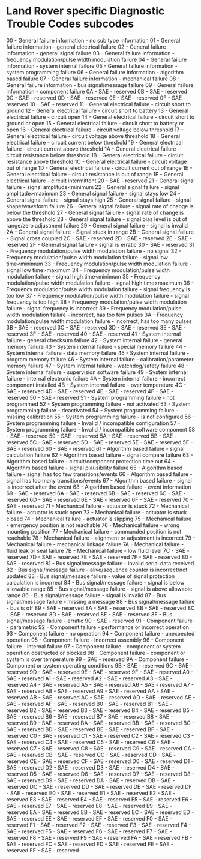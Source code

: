 # Land Rover specific Diagnostic Trouble Codes subcodes

00 - General failure information - no sub type information
01 - General failure information - general electrical failure
02 - General failure information - general signal failure
03 - General failure information - frequency modulation/pulse width modulation failure
04 - General failure information - system internal failure
05 - General failure information - system programming failure
06 - General failure information - algorithm based failure
07 - General failure information - mechanical failure
08 - General failure information - bus signal/message failure
09 - General failure information - component failure
0A - SAE - reserved
0B - SAE - reserved
0C - SAE - reserved
0D - SAE - reserved
0E - SAE - reserved
0F - SAE - reserved
10 - SAE - reserved
11 - General electrical failure - circuit short to ground
12 - General electrical failure - circuit short to battery
13 - General electrical failure - circuit open
14 - General electrical failure - circuit short to ground or open
15 - General electrical failure - circuit short to battery or open
16 - General electrical failure - circuit voltage below threshold
17 - General electrical failure - circuit voltage above threshold
18 - General electrical failure - circuit current below threshold
19 - General electrical failure - circuit current above threshold
1A - General electrical failure - circuit resistance below threshold
1B - General electrical failure - circuit resistance above threshold
1C - General electrical failure - circuit voltage out of range
1D - General electrical failure - circuit current out of range
1E - General electrical failure - circuit resistance is out of range
1F - General electrical failure - circuit intermittent
20 - SAE - reserved
21 - General signal failure - signal amplitude<minimum
22 - General signal failure - signal amplitude>maximum
23 - General signal failure - signal stays low
24 - General signal failure - signal stays high
25 - General signal failure - signal shape/waveform failure
26 - General signal failure - signal rate of change is below the threshold
27 - General signal failure - signal rate of change is above the threshold
28 - General signal failure - signal bias level is out of range/zero adjustment failure
29 - General signal failure - signal is invalid
2A - General signal failure - Signal stuck in range
2B - General signal failure - Signal cross coupled
2C - SAE - reserved
2D - SAE - reserved
2E - SAE - reserved
2F - General signal failure - signal is erratic
30 - SAE - reserved
31 - Frequency modulation/pulse width modulation failure - no signal
32 - Frequency modulation/pulse width modulation failure - signal low time<minimum
33 - Frequency modulation/pulse width modulation failure - signal low time>maximum
34 - Frequency modulation/pulse width modulation failure - signal high time<minimum
35 - Frequency modulation/pulse width modulation failure - signal high time>maximum
36 - Frequency modulation/pulse width modulation failure - signal frequency is too low
37 - Frequency modulation/pulse width modulation failure - signal frequency is too high
38 - Frequency modulation/pulse width modulation failure - signal frequency is incorrect
39 - Frequency modulation/pulse width modulation failure - incorrect, has too few pulses
3A - Frequency modulation/pulse width modulation failure - incorrect, has too many pulses
3B - SAE - reserved
3C - SAE - reserved
3D - SAE - reserved
3E - SAE - reserved
3F - SAE - reserved
40 - SAE - reserved
41 - System internal failure - general checksum failure
42 - System internal failure - general memory failure
43 - System internal failure - special memory failure
44 - System internal failure - data memory failure
45 - System internal failure - program memory failure
46 - System internal failure - calibration/parameter memory failure
47 - System internal failure - watchdog/safety failure
48 - System internal failure - supervision software failure
49 - System internal failure - internal electronic failure
4A - System internal failure - incorrect component installed
4B - System internal failure - over temperature
4C - SAE - reserved
4D - SAE - reserved
4E - SAE - reserved
4F - SAE - reserved
50 - SAE - reserved
51 - System programming failure - not programmed
52 - System programming failure - not activated
53 - System programming failure - deactivated
54 - System programming failure - missing calibration
55 - System programming failure - is not configured
56 - System programming failure - Invalid / incompatible configuration
57 - System programming failure - Invalid / incompatible software component
58 - SAE - reserved
59 - SAE - reserved
5A - SAE - reserved
5B - SAE - reserved
5C - SAE - reserved
5D - SAE - reserved
5E - SAE - reserved
5F - SAE - reserved
60 - SAE - reserved
61 - Algorithm based failure - signal calculation failure
62 - Algorithm based failure - signal compare failure
63 - Algorithm based failure - circuit/component protection time out
64 - Algorithm based failure - signal plausibility failure
65 - Algorithm based failure - signal has too few transitions/events
66 - Algorithm based failure - signal has too many transitions/events
67 - Algorithm based failure - signal is incorrect after the event
68 - Algorithm based failure - event information
69 - SAE - reserved
6A - SAE - reserved
6B - SAE - reserved
6C - SAE - reserved
6D - SAE - reserved
6E - SAE - reserved
6F - SAE - reserved
70 - SAE - reserved
71 - Mechanical failure - actuator is stuck
72 - Mechanical failure - actuator is stuck open
73 - Mechanical failure - actuator is stuck closed
74 - Mechanical failure - actuator is slipping
75 - Mechanical failure - emergency position is not reachable
76 - Mechanical failure - wrong mounting position
77 - Mechanical failure - commanded position is not reachable
78 - Mechanical failure - alignment or adjustment is incorrect
79 - Mechanical failure - mechanical linkage failure
7A - Mechanical failure - fluid leak or seal failure
7B - Mechanical failure - low fluid level
7C - SAE - reserved
7D - SAE - reserved
7E - SAE - reserved
7F - SAE - reserved
80 - SAE - reserved
81 - Bus signal/message failure - invalid serial data received
82 - Bus signal/message failure - alive/sequence counter is incorrect/not updated
83 - Bus signal/message failure - value of signal protection calculation is incorrect
84 - Bus signal/message failure - signal is below allowable range
85 - Bus signal/message failure - signal is above allowable range
86 - Bus signal/message failure - signal is invalid
87 - Bus signal/message failure - missing a message
88 - Bus signal/message failure - bus is off
89 - SAE - reserved
8A - SAE - reserved
8B - SAE - reserved
8C - SAE - reserved
8D - SAE - reserved
8E - SAE - reserved
8F - Bus signal/message failure - erratic
90 - SAE - reserved
91 - Component failure - parametric
92 - Component failure - performance or incorrect operation
93 - Component failure - no operation
94 - Component failure - unexpected operation
95 - Component failure - incorrect assembly
96 - Component failure - internal failure
97 - Component failure - component or system operation obstructed or blocked
98 - Component failure - component or system is over temperature
99 - SAE - reserved
9A - Component failure - Component or system operating conditions
9B - SAE - reserved
9C - SAE - reserved
9D - SAE - reserved
9E - SAE - reserved
9F - SAE - reserved
A0 - SAE - reserved
A1 - SAE - reserved
A2 - SAE - reserved
A3 - SAE - reserved
A4 - SAE - reserved
A5 - SAE - reserved
A6 - SAE - reserved
A7 - SAE - reserved
A8 - SAE - reserved
A9 - SAE - reserved
AA - SAE - reserved
AB - SAE - reserved
AC - SAE - reserved
AD - SAE - reserved
AE - SAE - reserved
AF - SAE - reserved
B0 - SAE - reserved
B1 - SAE - reserved
B2 - SAE - reserved
B3 - SAE - reserved
B4 - SAE - reserved
B5 - SAE - reserved
B6 - SAE - reserved
B7 - SAE - reserved
B8 - SAE - reserved
B9 - SAE - reserved
BA - SAE - reserved
BB - SAE - reserved
BC - SAE - reserved
BD - SAE - reserved
BE - SAE - reserved
BF - SAE - reserved
C0 - SAE - reserved
C1 - SAE - reserved
C2 - SAE - reserved
C3 - SAE - reserved
C4 - SAE - reserved
C5 - SAE - reserved
C6 - SAE - reserved
C7 - SAE - reserved
C8 - SAE - reserved
C9 - SAE - reserved
CA - SAE - reserved
CB - SAE - reserved
CC - SAE - reserved
CD - SAE - reserved
CE - SAE - reserved
CF - SAE - reserved
D0 - SAE - reserved
D1 - SAE - reserved
D2 - SAE - reserved
D3 - SAE - reserved
D4 - SAE - reserved
D5 - SAE - reserved
D6 - SAE - reserved
D7 - SAE - reserved
D8 - SAE - reserved
D9 - SAE - reserved
DA - SAE - reserved
DB - SAE - reserved
DC - SAE - reserved
DD - SAE - reserved
DE - SAE - reserved
DF - SAE - reserved
E0 - SAE - reserved
E1 - SAE - reserved
E2 - SAE - reserved
E3 - SAE - reserved
E4 - SAE - reserved
E5 - SAE - reserved
E6 - SAE - reserved
E7 - SAE - reserved
E8 - SAE - reserved
E9 - SAE - reserved
EA - SAE - reserved
EB - SAE - reserved
EC - SAE - reserved
ED - SAE - reserved
EE - SAE - reserved
EF - SAE - reserved
F0 - SAE - reserved
F1 - SAE - reserved
F2 - SAE - reserved
F3 - SAE - reserved
F4 - SAE - reserved
F5 - SAE - reserved
F6 - SAE - reserved
F7 - SAE - reserved
F8 - SAE - reserved
F9 - SAE - reserved
FA - SAE - reserved
FB - SAE - reserved
FC - SAE - reserved
FD - SAE - reserved
FE - SAE - reserved
FF - SAE - reserved